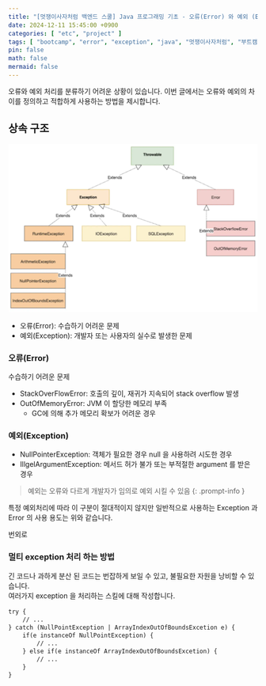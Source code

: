 ```yaml
---
title: "[멋쟁이사자처럼 백엔드 스쿨] Java 프로그래밍 기초 - 오류(Error) 와 예외 (Exception) 의 차이"
date: 2024-12-11 15:45:00 +0900
categories: [ "etc", "project" ]
tags: [ "bootcamp", "error", "exception", "java", "멋쟁이사자처럼", "부트캠프", "예외처리", "프로그래밍" ]
pin: false
math: false
mermaid: false
---
```


오류와 예외 처리를 분류하기 어려운 상황이 있습니다.
이번 글에서는 오류와 예외의 차이를 정의하고 적합하게 사용하는 방법을 제시합니다.

## 상속 구조 

![throwable](/assets/img/posts/2024-12-11-likelion-java-try-catch-finally-2024-12-11-16-24-30.webp)

* 오류(Error): 수습하기 어려운 문제
* 예외(Exception): 개발자 또는 사용자의 실수로 발생한 문제

### 오류(Error)

수습하기 어려운 문제

* StackOverFlowError: 호출의 깊이, 재귀가 지속되어 stack overflow 발생
* OutOfMemoryError: JVM 이 할당한 메모리 부족
  * GC에 의해 추가 메모리 확보가 어려운 경우

### 예외(Exception)

* NullPointerException: 객체가 필요한 경우 null 을 사용하려 시도한 경우
* IllgelArgumentException: 메서드 허가 불가 또는 부적절한 argument 를 받은 경우

> 예외는 오류와 다르게 개발자가 임의로 예외 시킬 수 있음
{: .prompt-info }

특정 예외처리에 따라 이 구분이 절대적이지 않지만 일반적으로 사용하는 Exception 과 Error 의 사용 용도는 위와 같습니다.

번외로


### 멀티 exception 처리 하는 방법

긴 코드나 과하게 분산 된 코드는 번잡하게 보일 수 있고, 불필요한 자원을 낭비할 수 있습니다.  
여러가지 exception 을 처리하는 스킬에 대해 작성합니다.

```
try {
    // ...
} catch (NullPointException | ArrayIndexOutOfBoundsExcetion e) {
    if(e instanceOf NullPointException) {
    	// ...
    } else if(e instanceOf ArrayIndexOutOfBoundsExcetion) {
    	// ...
    }
}
```
